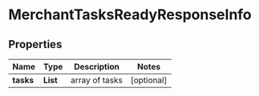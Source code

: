 # MerchantTasksReadyResponseInfo


## Properties

| Name | Type | Description | Notes |
|------------ | ------------- | ------------- | -------------|
**tasks** | **List<MerchantTasksReadyTaskInfo>** | array of tasks |[optional]|